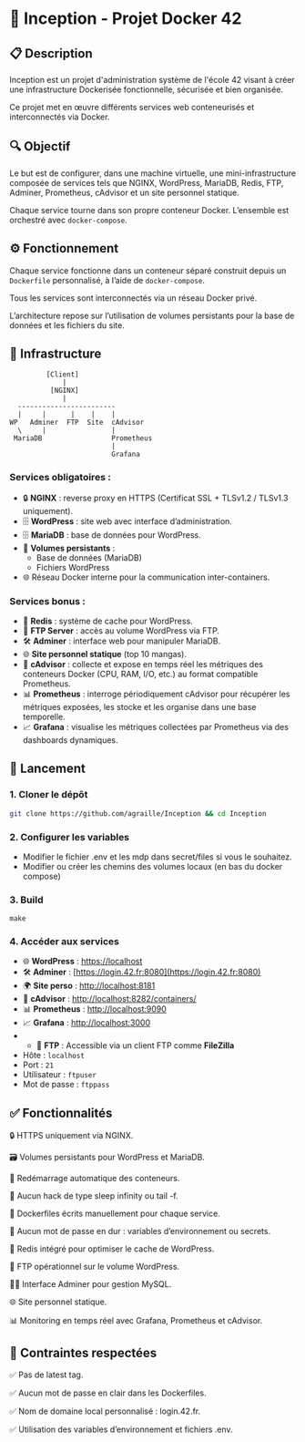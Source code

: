 # 🐳 Inception - Projet Docker 42

## 📋 Description

Inception est un projet d'administration système de l'école 42 visant à créer une infrastructure Dockerisée fonctionnelle, sécurisée et bien organisée. 

Ce projet met en œuvre différents services web conteneurisés et interconnectés via Docker.

## 🔍 Objectif

Le but est de configurer, dans une machine virtuelle, une mini-infrastructure composée de services tels que NGINX, WordPress, MariaDB, Redis, FTP, Adminer, Prometheus, cAdvisor et un site personnel statique.

 Chaque service tourne dans son propre conteneur Docker. L’ensemble est orchestré avec `docker-compose`.

## ⚙️ Fonctionnement

Chaque service fonctionne dans un conteneur séparé construit depuis un `Dockerfile` personnalisé, à l’aide de `docker-compose`.

Tous les services sont interconnectés via un réseau Docker privé.

L’architecture repose sur l’utilisation de volumes persistants pour la base de données et les fichiers du site.

## 🧱 Infrastructure
```
         [Client]
             |
          [NGINX]
             |
  ------------------------
  |     |      |    |    |
WP   Adminer  FTP  Site  cAdvisor
  \     |                |
 MariaDB                 Prometheus
                         |
                         Grafana
```
### Services obligatoires :

- 🔒 **NGINX** : reverse proxy en HTTPS (Certificat SSL + TLSv1.2 / TLSv1.3 uniquement).
- 🗄️ **WordPress** : site web avec interface d’administration.
- 🗄️ **MariaDB** : base de données pour WordPress.
- 💾 **Volumes persistants** :
  - Base de données (MariaDB)
  - Fichiers WordPress
- 🌐 Réseau Docker interne pour la communication inter-containers.

### Services bonus :

- 🧠 **Redis** : système de cache pour WordPress.
- 📂 **FTP Server** : accès au volume WordPress via FTP.
- 🛠️ **Adminer** : interface web pour manipuler MariaDB.
- 🌐 **Site personnel statique** (top 10 mangas).
- 📡 **cAdvisor** : collecte et expose en temps réel les métriques des conteneurs Docker (CPU, RAM, I/O, etc.) au format compatible Prometheus.
- 📊 **Prometheus** : interroge périodiquement cAdvisor pour récupérer les métriques exposées, les stocke et les organise dans une base temporelle.
- 📈 **Grafana** : visualise les métriques collectées par Prometheus via des dashboards dynamiques.


## 🧪 Lancement

### 1. Cloner le dépôt
```bash
git clone https://github.com/agraille/Inception && cd Inception
```
### 2. Configurer les variables
- Modifier le fichier .env et les mdp dans secret/files si vous le souhaitez.
- Modifier ou créer les chemins des volumes locaux (en bas du docker compose)
### 3. Build
```
make
```
### 4. Accéder aux services

- 🌐 **WordPress** : [https://localhost](https://localhost)
- 🛠️ **Adminer** : [https://login.42.fr:8080](https://login.42.fr:8080)
- 🌍 **Site perso** : [http://localhost:8181](http://localhost:8181)
- 📡 **cAdvisor** : [http://localhost:8282/containers/](http://localhost:8282/containers/)
- 📊 **Prometheus** : [http://localhost:9090](http://localhost:9090)
- 📈 **Grafana** : [http://localhost:3000](http://localhost:3000)
- - 📂 **FTP** : Accessible via un client FTP comme **FileZilla**  
- Hôte : `localhost`  
- Port : `21`  
- Utilisateur : `ftpuser`  
- Mot de passe : `ftppass`

## ✅ Fonctionnalités

🔒 HTTPS uniquement via NGINX.

🗃️ Volumes persistants pour WordPress et MariaDB.

🔁 Redémarrage automatique des conteneurs.

🔄 Aucun hack de type sleep infinity ou tail -f.

🔧 Dockerfiles écrits manuellement pour chaque service.

🔐 Aucun mot de passe en dur : variables d’environnement ou secrets.

🧠 Redis intégré pour optimiser le cache de WordPress.

📂 FTP opérationnel sur le volume WordPress.

👨‍💻 Interface Adminer pour gestion MySQL.

🌐 Site personnel statique.

📊 Monitoring en temps réel avec Grafana, Prometheus et cAdvisor.

## 📏 Contraintes respectées

✅ Pas de latest tag.

✅ Aucun mot de passe en clair dans les Dockerfiles.

✅ Nom de domaine local personnalisé : login.42.fr.

✅ Utilisation des variables d’environnement et fichiers .env.


